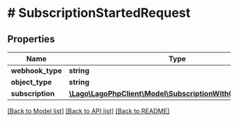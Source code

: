 # # SubscriptionStartedRequest

## Properties

Name | Type | Description | Notes
------------ | ------------- | ------------- | -------------
**webhook_type** | **string** |  |
**object_type** | **string** |  |
**subscription** | [**\Lago\LagoPhpClient\Model\SubscriptionWithCustomerObject**](SubscriptionWithCustomerObject.md) |  |

[[Back to Model list]](../../README.md#models) [[Back to API list]](../../README.md#endpoints) [[Back to README]](../../README.md)
